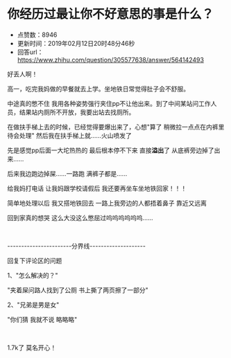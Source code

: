 # 你经历过最让你不好意思的事是什么？
- 点赞数：8946
- 更新时间：2019年02月12日20时48分46秒
- 回答url：https://www.zhihu.com/question/305577638/answer/564142493
<body>
 <p data-pid="yiPnA5Ng">好丢人啊！</p>
 <p data-pid="Gk06pDep">高一，吃完我妈做的早餐就去上学。坐地铁日常觉得肚子会不舒服。</p>
 <p data-pid="q7l1KVIs">中途真的憋不住 我用各种姿势强行夹住pp不让他出来。到了中间某站问工作人员，结果站内厕所不开放，我要出站去找厕所。</p>
 <p data-pid="T7E_6Ajg">在做扶手梯上去的时候，已经觉得要爆出来了，心想"算了 稍微拉一点点在内裤里 待会处理" 然后我在扶手梯上就……火山喷发了</p>
 <p data-pid="s5Ty25os">先是感觉pp后面一大坨热热的 最后根本停不下来 直接<b>溢出</b>了 从底裤旁边掉了出来……</p>
 <p data-pid="kuyZYszS">后来我边跑边掉屎……一路跑 满裤子都是……</p>
 <p data-pid="XxdjlZwF">给我妈打电话 让我妈跟学校请假后 我还要再坐车坐地铁回家！！！</p>
 <p data-pid="3rs85pLF">简单地处理以后 我又搭地铁回去 一路上我旁边的人都捂着鼻子 靠近又远离</p>
 <p data-pid="94KBa3Xt">回到家真的想哭 这么大没这么憋屈过呜呜呜呜呜呜……</p>
 <p class="ztext-empty-paragraph"><br></p>
 <p data-pid="_01Net9R">-----------------------分界线--------------------</p>
 <p data-pid="Dycs77WS">回复下评论区的问题</p>
 <p data-pid="OtzCAJYQ">1、"怎么解决的？"</p>
 <p data-pid="AynmaIs_">"夹着屎问路人找到了公厕 书上撕了两页擦了一部分"</p>
 <p data-pid="CxHNJ4xF">2、"兄弟是男是女"</p>
 <p data-pid="ofxdGObl">"你们猜 我就不说 略略略"</p>
 <p class="ztext-empty-paragraph"><br></p>
 <p data-pid="BenfEi7J">1.7k了 莫名开心！</p>
</body>